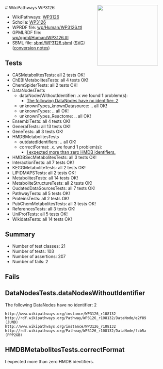 <img style="float: right; width: 200px" src="../logo.png" />
# WikiPathways WP3126

* WikiPathways: [WP3126](https://identifiers.org/wikipathways:WP3126)
* Scholia: [WP3126](https://scholia.toolforge.org/wikipathways/WP3126)
* WPRDF file: [wp/Human/WP3126.ttl](../wp/Human/WP3126.ttl)
* GPMLRDF file: [wp/gpml/Human/WP3126.ttl](../wp/gpml/Human/WP3126.ttl)
* SBML file: [sbml/WP3126.sbml](../sbml/WP3126.sbml) ([SVG](../sbml/WP3126.svg)) ([conversion notes](../sbml/WP3126.txt))

## Tests
* CASMetabolitesTests: all 2 tests OK!
* ChEBIMetabolitesTests: all 4 tests OK!
* ChemSpiderTests: all 2 tests OK!
* DataNodesTests
    * dataNodesWithoutIdentifier: .x we found 1 problem(s):
        * [The following DataNodes have no identifier: 2](#d2d32fa1)
    * unknownTypes_knownDatasource: .. all OK!
    * unknownTypes: .. all OK!
    * unknownTypes_Reactome: .. all OK!
* EnsemblTests: all 4 tests OK!
* GeneralTests: all 13 tests OK!
* GeneTests: all 3 tests OK!
* HMDBMetabolitesTests
    * outdatedIdentifiers: .. all OK!
    * correctFormat: .x. we found 1 problem(s):
        * [I expected more than zero HMDB identifiers.](#ad154c1e)
* HMDBSecMetabolitesTests: all 3 tests OK!
* InteractionTests: all 7 tests OK!
* KEGGMetaboliteTests: all 2 tests OK!
* LIPIDMAPSTests: all 2 tests OK!
* MetabolitesTests: all 14 tests OK!
* MetaboliteStructureTests: all 2 tests OK!
* OudatedDataSourcesTests: all 7 tests OK!
* PathwayTests: all 5 tests OK!
* ProteinsTests: all 2 tests OK!
* PubChemMetabolitesTests: all 3 tests OK!
* ReferencesTests: all 3 tests OK!
* UniProtTests: all 5 tests OK!
* WikidataTests: all 14 tests OK!


## Summary

* Number of test classes: 21
* Number of tests: 103
* Number of assertions: 207
* Number of fails: 2

## Fails

<a name="d2d32fa1" />

## DataNodesTests.dataNodesWithoutIdentifier

The following DataNodes have no identifier: 2
```
http://www.wikipathways.org/instance/WP3126_r108132 http://rdf.wikipathways.org/Pathway/WP3126_r108132/DataNode/e2f89 (JUND)
http://www.wikipathways.org/instance/WP3126_r108132 http://rdf.wikipathways.org/Pathway/WP3126_r108132/DataNode/fcb5a (PPP2GB)
```

<a name="ad154c1e" />

## HMDBMetabolitesTests.correctFormat

I expected more than zero HMDB identifiers.
